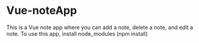 # Vue-noteApp
This is a Vue note app where you can add a note, delete a note, and edit a note.
To use this app, install node_modules (npm install)
